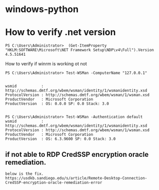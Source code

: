 # windows-python

# How to verify .net version
```
PS C:\Users\Administrator>  (Get-ItemProperty "HKLM:SOFTWARE\Microsoft\NET Framework Setup\NDP\v4\Full").Version
4.5.51641

```
How to verify if winrm is working ot not
```
PS C:\Users\Administrator> Test-WSMan -ComputerName "127.0.0.1"


wsmid           : http://schemas.dmtf.org/wbem/wsman/identity/1/wsmanidentity.xsd
ProtocolVersion : http://schemas.dmtf.org/wbem/wsman/1/wsman.xsd
ProductVendor   : Microsoft Corporation
ProductVersion  : OS: 0.0.0 SP: 0.0 Stack: 3.0


PS C:\Users\Administrator> Test-WSMan -Authentication default
wsmid           : http://schemas.dmtf.org/wbem/wsman/identity/1/wsmanidentity.xsd
ProtocolVersion : http://schemas.dmtf.org/wbem/wsman/1/wsman.xsd
ProductVendor   : Microsoft Corporation
ProductVersion  : OS: 6.3.9600 SP: 0.0 Stack: 3.0

```
## if not able to RDP CredSSP encryption oracle remediation.
```
below is the fix.
https://usdkb.sandiego.edu/s/article/Remote-Desktop-Connection-CredSSP-encryption-oracle-remediation-error
```
